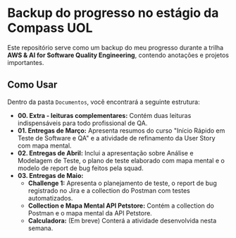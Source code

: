 # Backup do progresso no estágio da Compass UOL

Este repositório serve como um backup do meu progresso durante a trilha **AWS & AI for Software Quality Engineering**, contendo anotações e projetos importantes.

## Como Usar

Dentro da pasta `Documentos`, você encontrará a seguinte estrutura:

* **00. Extra - leituras complementares:** Contém duas leituras indispensáveis para todo profissional de QA.
* **01. Entregas de Março:** Apresenta resumos do curso "Início Rápido em Teste de Software e QA" e a atividade de refinamento da User Story com mapa mental.
* **02. Entregas de Abril:** Inclui a apresentação sobre Análise e Modelagem de Teste, o plano de teste elaborado com mapa mental e o modelo de report de bug feitos pela squad.
* **03. Entregas de Maio:**
    * **Challenge 1:** Apresenta o planejamento de teste, o report de bug registrado no Jira e a collection do Postman com testes automatizados.
    * **Collection e Mapa Mental API Petstore:** Contém a collection do Postman e o mapa mental da API Petstore.
    * **Calculadora:** (Em breve) Conterá a atividade desenvolvida nesta semana.
